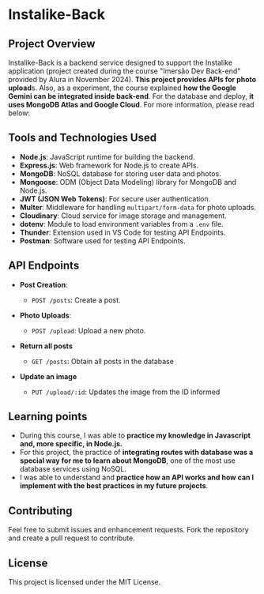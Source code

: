 # Instalike-Back

## Project Overview
Instalike-Back is a backend service designed to support the Instalike application (project created during the course "Imersão Dev Back-end" provided by Alura in November 2024). **This project provides APIs for photo upload**s. Also, as a experiment, the course explained **how the Google Gemini can be integrated inside back-end**. For the database and deploy, **it uses MongoDB Atlas and Google Cloud**.
For more information, please read below:

## Tools and Technologies Used
- **Node.js**: JavaScript runtime for building the backend.
- **Express.js**: Web framework for Node.js to create APIs.
- **MongoDB**: NoSQL database for storing user data and photos.
- **Mongoose**: ODM (Object Data Modeling) library for MongoDB and Node.js.
- **JWT (JSON Web Tokens)**: For secure user authentication.
- **Multer**: Middleware for handling `multipart/form-data` for photo uploads.
- **Cloudinary**: Cloud service for image storage and management.
- **dotenv**: Module to load environment variables from a `.env` file.
- **Thunder**: Extension used in VS Code for testing API Endpoints.
- **Postman**: Software used for testing API Endpoints.

## API Endpoints
- **Post Creation**:
     - `POST /posts`: Create a post.

- **Photo Uploads**:
     - `POST /upload`: Upload a new photo.

- **Return all posts**
     - `GET /posts`: Obtain all posts in the database

- **Update an image**
     - `PUT /upload/:id`: Updates the image from the ID informed

## Learning points

- During this course, I was able to **practice my knowledge in Javascript and, more specific, in Node.js.**
- For this project, the practice of **integrating routes with database was a special way for me to learn about MongoDB**, one of the most use database services using NoSQL. 
- I was able to understand and **practice how an API works and how can I implement with the best practices in my future projects**.  

## Contributing
Feel free to submit issues and enhancement requests. Fork the repository and create a pull request to contribute.

## License
This project is licensed under the MIT License.
